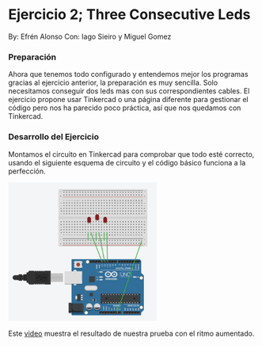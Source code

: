 # Ejercicio 2; Three Consecutive Leds

By: Efrén Alonso
Con: Iago Sieiro y Miguel Gomez

### Preparación

Ahora que tenemos todo configurado y entendemos mejor los programas gracias al ejercicio anterior, la preparación es muy sencilla. Solo necesitamos conseguir dos leds mas con sus correspondientes cables.
El ejercicio propone usar Tinkercad o una página diferente para gestionar el código pero nos ha parecido poco práctica, así que nos quedamos con Tinkercad.

### Desarrollo del Ejercicio

Montamos el circuito en Tinkercad para comprobar que todo esté correcto, usando el siguiente esquema de circuito y el código básico funciona a la perfección.

<img  width="300" src=ArduinoUnoEx2Circuit.png>



Este [video](https://github.com/efrenenverde/arduinoPractice/blob/master/Ex1%20-%20Led%20on%20and%20off/ArduinoUnoEx1Video.mp4) muestra el resultado de nuestra prueba con el ritmo aumentado.
